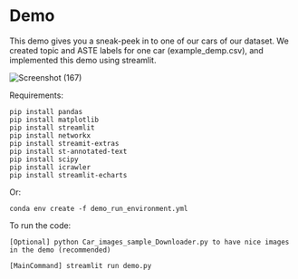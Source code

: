 # Demo
This demo gives you a sneak-peek in to one of our cars of our dataset. We created topic and ASTE labels for one car (example_demp.csv), and implemented this demo using streamlit.

![Screenshot (167)](https://github.com/user-attachments/assets/e083d459-0a4a-46d9-bb4b-7073d7e55a02)


Requirements:
```
pip install pandas
pip install matplotlib
pip install streamlit
pip install networkx
pip install streamit-extras
pip install st-annotated-text
pip install scipy
pip install icrawler
pip install streamlit-echarts
```
Or:

```
conda env create -f demo_run_environment.yml

```
To run the code:

```
[Optional] python Car_images_sample_Downloader.py to have nice images in the demo (recommended) 

[MainCommand] streamlit run demo.py

```

